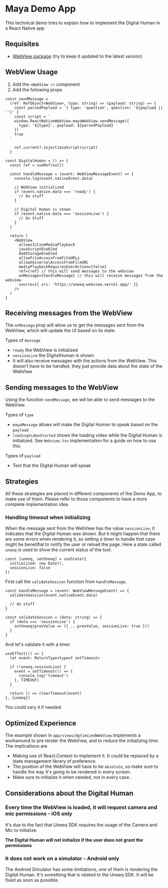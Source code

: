 # Maya Demo App

This technical demo tries to explain how to implement the Digital Human in a React Native app

## Requisites

- [WebView package](https://github.com/react-native-webview/react-native-webview) (try to keep it updated to the latest version)

## WebView Usage

1. Add the `<WebView />` component
2. Add the following props

```tsx
const sendMessage =
  (ref: RefObject<WebView>, type: string) => (payload: string) => {
    const parsedPayload = `{ type: 'question', question: '${payload || ''}' }`
    const script = `
    window.ReactNativeWebView.mayaWebView.sendMessage({
      type: '${type}', payload: ${parsedPayload}
    })
    true
  `

    ref.current?.injectJavaScript(script)
  }

const DigitalHuman = () => {
  const ref = useRef(null)

  const handleMessage = (event: WebViewMessageEvent) => {
    console.log(event.nativeEvent.data)

    // WebView initialized
    if (event.native.data === 'ready') {
      // Do stuff
    }

    // Digital Human is shown
    if (event.native.data === 'sessionLive') {
      // Do Stuff
    }
  }

  return (
    <WebView
      allowsInlineMediaPlayback
      javaScriptEnabled
      domStorageEnabled
      allowFileAccessFromFileURLs
      allowUniversalAccessFromFileURL
      mediaPlaybackRequiresUserAction={false}
      ref={ref} // this will send messages to the webview
      onMessage={handleMessage} // this will receive messages from the webview
      source={{ uri: 'https://uneeq-webview.vercel.app/' }}
    />
  )
}
```

## Receiving messages from the WebView

The `onMessage` prop will allow us to get the messages sent from the WebView, which will update the UI based on its state.

Types of `message`

- `ready` the WebView is initialized
- `sessionLive` the DigitalHuman is shown
- It will also receive messages with the actions from the WebView. This doesn't have to be handled, they just provide data about the state of the WebView

## Sending messages to the WebView

Using the function `sendMessage`, we will be able to send messages to the WebView.

Types of `type`

- `mayaMessage` allows will make the Digital Human to speak based on the `payload`
- `loadingVideoStarted` shows the loading video while the Digital Human is initialized. See `Webview.tsx` implementation for a guide on how to use this

Types of `payload`

- Text that the Digital Human will speak

## Strategies

All these strategies are placed in different components of the Demo App, to make use of them. Please refer to those components to have a more complete implementation idea.

### Handling timeout when initializing

When the message sent from the WebView has the value `sessionLive`, it indicates that the Digital Human was shown. But it might happen that there are some errors when rendering it, so setting a timer to handle that case might be benetifial to notify the user or reload the page.
Here a state called `uneeq` is used to show the current status of the tool.

```tsx
const [uneeq, setUneeq] = useState({
  initialized: new Date(),
  sessionLive: false
})
```

First call the `validateSession` function from `handleMessage`.

```tsx
const handleMessage = (event: WebViewMessageEvent) => {
  validateSession(event.nativeEvent.data)

  // do stuff
}
```

```tsx
const validateSession = (data: string) => {
  if (data === 'sessionLive') {
    setUneeq(prevValue => ({ ...prevValue, sessionLive: true }))
  }
}
```

And let's validate it with a timer

```tsx
useEffect(() => {
  let event: ReturnType<typeof setTimeout>

  if (!uneeq.sessionLive) {
    event = setTimeout(() => {
      console.log('timeout')
    }, TIMEOUT)
  }

  return () => clearTimeout(event)
}, [uneeq])
```

You could vary it if needed.

## Optimized Experience

The example shown in `app/views/OptimizedWebView` implements a workaround to pre render the WebView, and to reduce the initializing time.
The implications are

- Making use of React.Context to implement it. It could be replaced by a state management library of preference.
- The position of the WebView will have to be `absolute`, so make sure to handle the way it's going to be rendered in every screen.
- Make sure to initialize it when needed, not in every case.

## Considerations about the Digital Human

### Every time the WebView is loaded, it will request camera and mic permissions - iOS only

It's due to the fact that Uneeq SDK requires the usage of the Camera and Mic to initialize.

**The Digital Human will not initialize if the user does not grant the permissions**

### It does not work on a simulator - Android only

The Android Simulator has some limitiations, one of them is rendering the Digital Human.
It's something that is related to the Uneeq SDK. It will be fixed as soon as possible.
